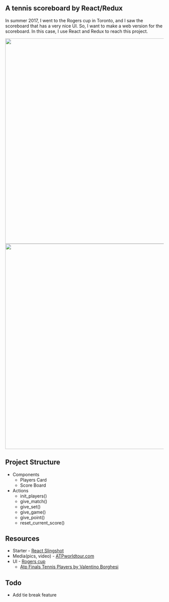## A tennis scoreboard by React/Redux
In summer 2017, I went to the Rogers cup in Toronto, and I saw the scoreboard that has a very nice UI. So, I want to make a web version for the scoreboard. In this case, I use React and Redux to reach this project.

<img src="https://user-images.githubusercontent.com/1507950/29543642-877e48be-86b0-11e7-9fff-5366c80434d3.png" width="650">

<img src="https://user-images.githubusercontent.com/1507950/29543850-1aa1fdec-86b2-11e7-955d-cc10ccda4a87.png" width="650">


## Project Structure
+ Components
    + Players Card
    + Score Board
+ Actions
    +  init_players()
    +  give_match()
    +  give_set()
    +  give_game()
    +  give_point()
    +  reset_current_score()

## Resources
+ Starter - [React Slingshot](https://github.com/coryhouse/react-slingshot)
+ Media(pics, video) - [ATPworldtour.com](atpworldtour.com)
+ UI - [Rogers cup](rogerscup.com)
    + [Atp Finals Tennis Players by Valentino Borghesi](https://dribbble.com/shots/1796074-Atp-Finals-Tennis-Players)

## Todo
+ Add tie break feature